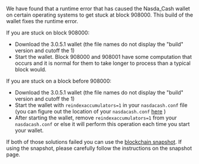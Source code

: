 We have found that a runtime error that has caused the Nasda_Cash wallet on certain operating systems to get stuck at block 908000. This build of the wallet fixes the runtime error.

If you are stuck on block 908000:
- Download the 3.0.5.1 wallet (the file names do not display the "build" version and cutoff the 1)
- Start the wallet. Block 908000 and 908001 have some computation that occurs and it is normal for them to take longer to process than a typical block would.

If you are stuck on a block before 908000:
- Download the 3.0.5.1 wallet (the file names do not display the "build" version and cutoff the 1)
- Start the wallet with `reindexaccumulators=1` in your `nasdacash.conf` file (you can figure out the location of your `nasdacash.conf` [here](https://nasdacash.freshdesk.com/support/solutions/articles/30000004664-where-are-my-wallet-dat-blockchain-and-configuration-conf-files-located-) )
- After starting the wallet, remove `reindexaccumulators=1` from your `nasdacash.conf` or else it will perform this operation each time you start your wallet.

If both of those solutions failed you can use the [blockchain snapshot](http://178.254.23.111/~pub/Nasda_Cash/Daily-Snapshots-Html/Nasda_Cash-Daily-Snapshots.html). If using the snapshot, please carefully follow the instructions on the snapshot page.
